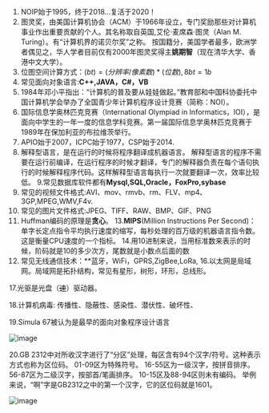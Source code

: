 1. NOIP始于1995，终于2018...复活于2020！
2. 图灵奖，由美国计算机协会（ACM）于1966年设立，专门奖励那些对计算机事业作出重要贡献的个人。其名称取自英国,艾伦·麦席森·图灵（Alan M. Turing）。有“计算机界的诺贝尔奖”之称。 按国籍分，美国学者最多，欧洲学者偶见之，华人学者目前仅有2000年图灵奖得主**姚期智**（现在清华大学、香港中文大学）。
3. 位图空间计算方式：$(bt)=(分辨率/像素数)*(位数),8bt=1b$
4. 常见面向对象语言:**C++,JAVA，C#，VB**
5. 1984年邓小平指出：“计算机的普及要从娃娃做起。”教育部和中国科协委托中国计算机学会举办了全国青少年计算机程序设计竞赛（简称：NOI）。
6. 国际信息学奥林匹克竞赛（International Olympiad in Informatics，IOI），是面向中学生的一年一度的信息学科竞赛。第一届国际信息学奥林匹克竞赛于1989年在保加利亚的布拉维茨举行。
7. APIO始于2007，ICPC始于1977，CSP始于2014.
8. 解释型语言，是在运行的时候将程序翻译成机器语言。
解释型语言的程序不需要在运行前编译，在运行程序的时候才翻译，专门的解释器负责在每个语句执行的时候解释程序代码。这样解释型语言每执行一次就要翻译一次，效率比较低。
9.常见数据库软件都有**Mysql,SQL,Oracle，FoxPro,sybase**
10. 常见的视频文件格式:AVI、mov、rmvb、rm、FLV、mp4、3GP,MPEG,WMV,F4v.
11. 常见的图片文件格式:JPEG、TIFF、RAW、BMP、GIF、PNG
12. Huffman编码的原理是**贪心**。
13.**MIPS**(Million Instructions Per Second)：单字长定点指令平均执行速度的缩写，每秒处理的百万级的机器语言指令数。这是衡量CPU速度的一个指标。
14.用10进制来说，当用标准数来表示的时候，阶码就是10的多少次方，尾数就是小数点后面的数
15. 常见无线通信技术：**蓝牙，WiFi，GPRS,ZigBee,LoRa,
16.以太网是局域网。局域网是拓扑结构，常见有星形，树形，环形，总线形。

17.光驱是光盘（~~速~~）驱动器。

18.计算机病毒:  传播性、隐蔽性、感染性、潜伏性、破坏性、

19.Simula 67被认为是最早的面向对象程序设计语言

![image](http://static.zybuluo.com/Satori/s4jr8qwhbxfgtgqmnao9bsum/image.png)

20.GB  2312中对所收汉字进行了“分区”处理，每区含有94个汉字/符号。这种表示方式也称为区位码。
01-09区为特殊符号。
16-55区为一级汉字，按拼音排序。
56-87区为二级汉字，按部首/笔画排序。
10-15区及88-94区则未有编码。
举例来说，“啊”字是GB2312之中的第一个汉字，它的区位码就是1601。

![image](https://baike.baidu.com/pic/%E8%BF%90%E7%AE%97%E7%AC%A6%E4%BC%98%E5%85%88%E7%BA%A7/4752611/0/63d9f2d3572c11df57c9a205612762d0f703c2f8?fr=lemma&ct=single#aid=0&pic=63d9f2d3572c11df57c9a205612762d0f703c2f8)
